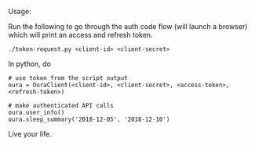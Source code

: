Usage:

Run the following to go through the auth code flow (will launch a browser) which will print an access and refresh token.
```
./token-request.py <client-id> <client-secret>
``` 

In python, do
```
# use token from the script output
oura = OuraClient(<client-id>, <client-secret>, <access-token>, <refresh-token>)

# make authenticated API calls
oura.user_info()
oura.sleep_summary('2018-12-05', '2018-12-10')
```

Live your life.